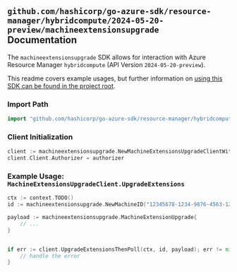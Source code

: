 
## `github.com/hashicorp/go-azure-sdk/resource-manager/hybridcompute/2024-05-20-preview/machineextensionsupgrade` Documentation

The `machineextensionsupgrade` SDK allows for interaction with Azure Resource Manager `hybridcompute` (API Version `2024-05-20-preview`).

This readme covers example usages, but further information on [using this SDK can be found in the project root](https://github.com/hashicorp/go-azure-sdk/tree/main/docs).

### Import Path

```go
import "github.com/hashicorp/go-azure-sdk/resource-manager/hybridcompute/2024-05-20-preview/machineextensionsupgrade"
```


### Client Initialization

```go
client := machineextensionsupgrade.NewMachineExtensionsUpgradeClientWithBaseURI("https://management.azure.com")
client.Client.Authorizer = authorizer
```


### Example Usage: `MachineExtensionsUpgradeClient.UpgradeExtensions`

```go
ctx := context.TODO()
id := machineextensionsupgrade.NewMachineID("12345678-1234-9876-4563-123456789012", "example-resource-group", "machineName")

payload := machineextensionsupgrade.MachineExtensionUpgrade{
	// ...
}


if err := client.UpgradeExtensionsThenPoll(ctx, id, payload); err != nil {
	// handle the error
}
```
